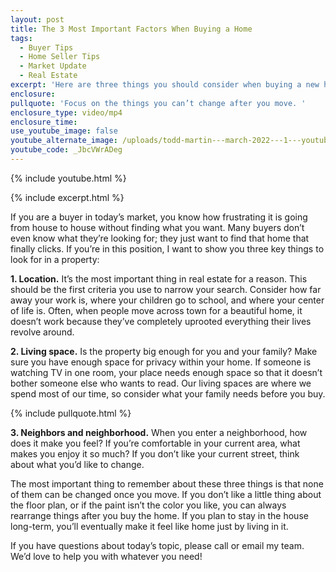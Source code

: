 ```yaml
---
layout: post
title: The 3 Most Important Factors When Buying a Home
tags:
  - Buyer Tips
  - Home Seller Tips
  - Market Update
  - Real Estate
excerpt: 'Here are three things you should consider when buying a new home. '
enclosure:
pullquote: 'Focus on the things you can’t change after you move. '
enclosure_type: video/mp4
enclosure_time:
use_youtube_image: false
youtube_alternate_image: /uploads/todd-martin---march-2022---1---youtube.jpg
youtube_code: _JbcVWrADeg
---
```

{% include youtube.html %}

{% include excerpt.html %}

If you are a buyer in today’s market, you know how frustrating it is going from house to house without finding what you want. Many buyers don’t even know what they’re looking for; they just want to find that home that finally clicks. If you’re in this position, I want to show you three key things to look for in a property:

**1\. Location.** It’s the most important thing in real estate for a reason. This should be the first criteria you use to narrow your search. Consider how far away your work is, where your children go to school, and where your center of life is. Often, when people move across town for a beautiful home, it doesn’t work because they’ve completely uprooted everything their lives revolve around.&nbsp;

**2\. Living space.** Is the property big enough for you and your family? Make sure you have enough space for privacy within your home. If someone is watching TV in one room, your place needs enough space so that it doesn’t bother someone else who wants to read. Our living spaces are where we spend most of our time, so consider what your family needs before you buy.

{% include pullquote.html %}

**3\. Neighbors and neighborhood.** When you enter a neighborhood, how does it make you feel? If you’re comfortable in your current area, what makes you enjoy it so much? If you don’t like your current street, think about what you’d like to change.&nbsp;

The most important thing to remember about these three things is that none of them can be changed once you move. If you don’t like a little thing about the floor plan, or if the paint isn’t the color you like, you can always rearrange things after you buy the home. If you plan to stay in the house long-term, you’ll eventually make it feel like home just by living in it.&nbsp;

If you have questions about today’s topic, please call or email my team. We’d love to help you with whatever you need\!
